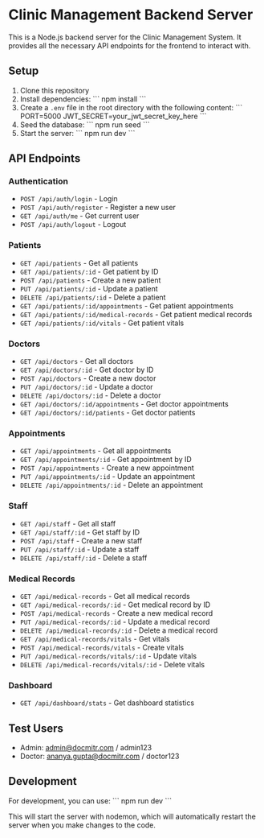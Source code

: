 # Clinic Management Backend Server

This is a Node.js backend server for the Clinic Management System. It provides all the necessary API endpoints for the frontend to interact with.

## Setup

1. Clone this repository
2. Install dependencies:
   \`\`\`
   npm install
   \`\`\`
3. Create a `.env` file in the root directory with the following content:
   \`\`\`
   PORT=5000
   JWT_SECRET=your_jwt_secret_key_here
   \`\`\`
4. Seed the database:
   \`\`\`
   npm run seed
   \`\`\`
5. Start the server:
   \`\`\`
   npm run dev
   \`\`\`

## API Endpoints

### Authentication
- `POST /api/auth/login` - Login
- `POST /api/auth/register` - Register a new user
- `GET /api/auth/me` - Get current user
- `POST /api/auth/logout` - Logout

### Patients
- `GET /api/patients` - Get all patients
- `GET /api/patients/:id` - Get patient by ID
- `POST /api/patients` - Create a new patient
- `PUT /api/patients/:id` - Update a patient
- `DELETE /api/patients/:id` - Delete a patient
- `GET /api/patients/:id/appointments` - Get patient appointments
- `GET /api/patients/:id/medical-records` - Get patient medical records
- `GET /api/patients/:id/vitals` - Get patient vitals

### Doctors
- `GET /api/doctors` - Get all doctors
- `GET /api/doctors/:id` - Get doctor by ID
- `POST /api/doctors` - Create a new doctor
- `PUT /api/doctors/:id` - Update a doctor
- `DELETE /api/doctors/:id` - Delete a doctor
- `GET /api/doctors/:id/appointments` - Get doctor appointments
- `GET /api/doctors/:id/patients` - Get doctor patients

### Appointments
- `GET /api/appointments` - Get all appointments
- `GET /api/appointments/:id` - Get appointment by ID
- `POST /api/appointments` - Create a new appointment
- `PUT /api/appointments/:id` - Update an appointment
- `DELETE /api/appointments/:id` - Delete an appointment

### Staff
- `GET /api/staff` - Get all staff
- `GET /api/staff/:id` - Get staff by ID
- `POST /api/staff` - Create a new staff
- `PUT /api/staff/:id` - Update a staff
- `DELETE /api/staff/:id` - Delete a staff

### Medical Records
- `GET /api/medical-records` - Get all medical records
- `GET /api/medical-records/:id` - Get medical record by ID
- `POST /api/medical-records` - Create a new medical record
- `PUT /api/medical-records/:id` - Update a medical record
- `DELETE /api/medical-records/:id` - Delete a medical record
- `GET /api/medical-records/vitals` - Get vitals
- `POST /api/medical-records/vitals` - Create vitals
- `PUT /api/medical-records/vitals/:id` - Update vitals
- `DELETE /api/medical-records/vitals/:id` - Delete vitals

### Dashboard
- `GET /api/dashboard/stats` - Get dashboard statistics

## Test Users

- Admin: admin@docmitr.com / admin123
- Doctor: ananya.gupta@docmitr.com / doctor123

## Development

For development, you can use:
\`\`\`
npm run dev
\`\`\`

This will start the server with nodemon, which will automatically restart the server when you make changes to the code.
